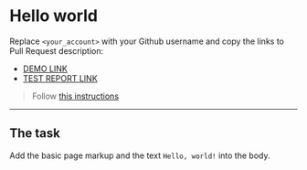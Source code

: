 # Hello world
Replace `<your_account>` with your Github username and copy the links to Pull Request description:
- [DEMO LINK](https://KuharchukDmytro.github.io/layout_hello-world/)
- [TEST REPORT LINK](https://KuharchukDmytro.github.io/layout_hello-world/report/html_report/)

> Follow [this instructions](https://mate-academy.github.io/layout_task-guideline/#how-to-solve-the-layout-tasks-on-github)
___

## The task
Add the basic page markup and the text `Hello, world!` into the body.
